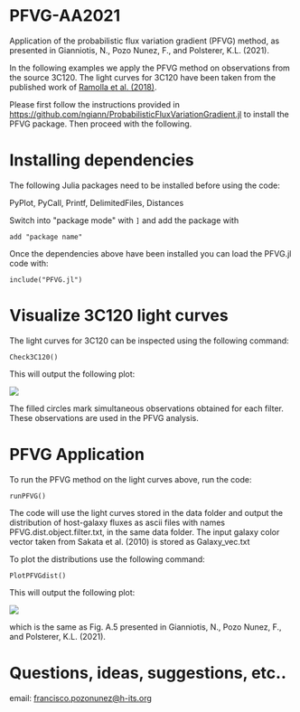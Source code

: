 # PFVG-AA2021

Application of the probabilistic flux variation gradient (PFVG) method, as presented
in Gianniotis, N., Pozo Nunez, F., and Polsterer, K.L. (2021).

In the following examples we apply the PFVG method on observations from the source
3C120. The light curves for 3C120 have been taken from the published work of [Ramolla et al. (2018)](https://www.aanda.org/articles/aa/pdf/2018/12/aa32081-17.pdf).

Please first follow the instructions provided in https://github.com/ngiann/ProbabilisticFluxVariationGradient.jl
to install the PFVG package. Then proceed with the following.

# Installing dependencies

The following Julia packages need to be installed before using the code:

PyPlot, PyCall, Printf, DelimitedFiles, Distances

Switch into "package mode" with ```]``` and add the package with
```
add "package name"
```
Once the dependencies above have been installed you can load the PFVG.jl code with:

```
include("PFVG.jl")
```

# Visualize 3C120 light curves

The light curves for 3C120 can be inspected using the following command:

```
Check3C120()
```

This will output the following plot:

![](plots/lcs.png)

The filled circles mark simultaneous observations obtained for each filter. These observations are used in the
PFVG analysis.

# PFVG Application

To run the PFVG method on the light curves above, run the code:

```
runPFVG()
```

The code will use the light curves stored in the data folder and output the distribution
of host-galaxy fluxes as ascii files with names PFVG.dist.object.filter.txt, in the same data folder.
The input galaxy color vector taken from Sakata et al. (2010) is stored as Galaxy_vec.txt

To plot the distributions use the following command:

```
PlotPFVGdist()
```

This will output the following plot:

![](plots/pfvgdist.png)

which is the same as Fig. A.5 presented in Gianniotis, N., Pozo Nunez, F., and Polsterer, K.L. (2021).

# Questions, ideas, suggestions, etc..

email: francisco.pozonunez@h-its.org
